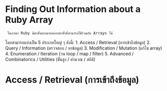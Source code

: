 # Finding Out Information about a Ruby Array​

     ในภาษา Ruby มีคำสั่งมากมายหลายคำสั่งที่สามารถใช้ร่วมกับ Arrays ได้​
โดยสามารถแบ่งเป็น 5 ประเภทใหญ่ ๆ ดังนี้:​
    1. Access / Retrieval (การเข้าถึงข้อมูล)
    2. Query / Information (ตรวจสอบ / หาข้อมูล)
    3. Modification / Mutation (แก้ไข array)
    4. Enumeration / Iteration (วน loop / map / filter)
    5. Advanced / Combinatorics / Utilities (ขั้นสูง / คำนวณ / สถิติ)

# Access / Retrieval (การเข้าถึงข้อมูล)

​
